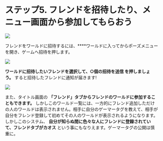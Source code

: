# ステップ5. フレンドを招待したり、メニュー画面から参加してもらおう

![](https://cdn-ak.f.st-hatena.com/images/fotolife/s/sasigume/20210208/20210208095022.jp)

フレンドをワールドに招待するには、****ワールドに入ってからポーズメニューを開き、ゲームへ招待を押します。

![](https://cdn-ak.f.st-hatena.com/images/fotolife/s/sasigume/20210208/20210208095025.png)

**ワールドに招待したいフレンドを選択して、○個の招待を送信 を押しましょう。** すると招待したフレンドに通知が届きます!

![](https://cdn-ak.f.st-hatena.com/images/fotolife/s/sasigume/20210208/20210208095045.jp)

また、タイトル画面の **「フレンド」タブからフレンドのワールドに参加することもできます。** しかしこのワールド一覧には、一方的にフレンド追加しただけの人のワールドは表示されません。相手に自分のゲーマータグを教えて、相手が自分をフレンド登録して初めてその人のワールドが表示されるようになります。 しかしこのシステム、 **自分が知らぬ間に色々な人にフレンドに登録されていて、フレンドタブがカオス** という事にもなりえます。ゲーマータグの公開は慎重に。
